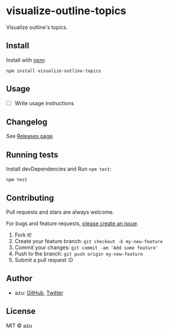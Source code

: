 # visualize-outline-topics

Visualize outline&#39;s topics.

## Install

Install with [npm](https://www.npmjs.com/):

    npm install visualize-outline-topics

## Usage

- [ ] Write usage instructions

## Changelog

See [Releases page](https://github.com/azu/visualize-outline-topics/releases).

## Running tests

Install devDependencies and Run `npm test`:

    npm test

## Contributing

Pull requests and stars are always welcome.

For bugs and feature requests, [please create an issue](https://github.com/azu/visualize-outline-topics/issues).

1. Fork it!
2. Create your feature branch: `git checkout -b my-new-feature`
3. Commit your changes: `git commit -am 'Add some feature'`
4. Push to the branch: `git push origin my-new-feature`
5. Submit a pull request :D

## Author

- azu: [GitHub](https://github.com/azu), [Twitter](https://twitter.com/azu_re)

## License

MIT © azu
